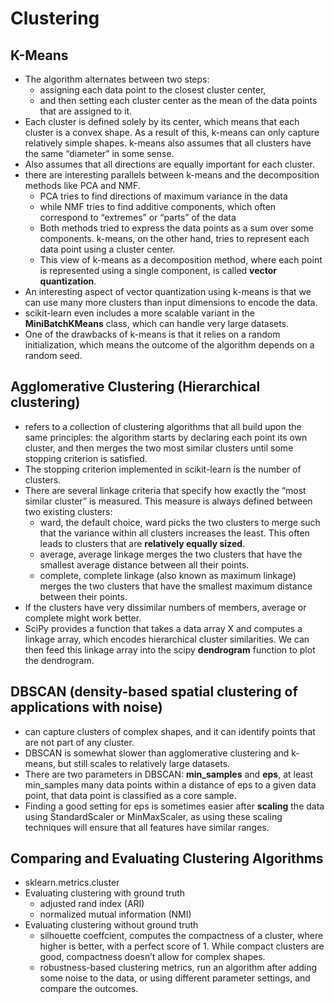 # Clustering

## K-Means
- The algorithm alternates between two steps: 
    + assigning each data point to the closest cluster center, 
    + and then setting each cluster center as the mean of the data points that are assigned to it.
- Each cluster is defined solely by its center, which means that each cluster is a convex shape. As a result of this, k-means can only capture relatively simple shapes. k-means also assumes that all clusters have the same “diameter” in some sense.
- Also assumes that all directions are equally important for each cluster.
- there are interesting parallels between k-means and the decomposition methods like PCA and NMF.
    + PCA tries to find directions of maximum variance in the data
    + while NMF tries to find additive components, which often correspond to “extremes” or “parts” of the data
    + Both methods tried to express the data points as a sum over some components. k-means, on the other hand, tries to represent each data point using a cluster center.
    + This view of k-means as a decomposition method, where each point is represented using a single component, is called __vector quantization__.
- An interesting aspect of vector quantization using k-means is that we can use many more clusters than input dimensions to encode the data.
- scikit-learn even includes a more scalable variant in the __MiniBatchKMeans__ class, which can handle very large datasets.
- One of the drawbacks of k-means is that it relies on a random initialization, which means the outcome of the algorithm depends on a random seed.

## Agglomerative Clustering (Hierarchical clustering)
- refers to a collection of clustering algorithms that all build upon the same principles: the algorithm starts by declaring each point its own cluster, and then merges the two most similar clusters until some stopping criterion is satisfied.
- The stopping criterion implemented in scikit-learn is the number of clusters.
- There are several linkage criteria that specify how exactly the “most similar cluster” is measured. This measure is always defined between two existing clusters:
    + ward, the default choice, ward picks the two clusters to merge such that the variance within all clusters increases the least. This often leads to clusters that are __relatively equally sized__.
    + average, average linkage merges the two clusters that have the smallest average distance between all their points.
    + complete, complete linkage (also known as maximum linkage) merges the two clusters that have the smallest maximum distance between their points.
- If the clusters have very dissimilar numbers of members, average or complete might work better.
- SciPy provides a function that takes a data array X and computes a linkage array, which encodes hierarchical cluster similarities. We can then feed this linkage array into the scipy __dendrogram__ function to plot the dendrogram.

## DBSCAN (density-based spatial clustering of applications with noise)
- can capture clusters of complex shapes, and it can identify points that are not part of any cluster.
- DBSCAN is somewhat slower than agglomerative clustering and k-means, but still scales to relatively large datasets.
- There are two parameters in DBSCAN: __min_samples__ and __eps__, at least min_samples many data points within a distance of eps to a given data point, that data point is classified as a core sample.
- Finding a good setting for eps is sometimes easier after __scaling__ the data using StandardScaler or MinMaxScaler, as using these scaling techniques will ensure that all features have similar ranges.

## Comparing and Evaluating Clustering Algorithms
- sklearn.metrics.cluster
- Evaluating clustering with ground truth
    + adjusted rand index (ARI)
    + normalized mutual information (NMI)
- Evaluating clustering without ground truth
    + silhouette coeffcient, computes the compactness of a cluster, where higher is better, with a perfect score of 1. While compact clusters are good, compactness doesn’t allow for complex shapes.
    + robustness-based clustering metrics, run an algorithm after adding some noise to the data, or using different parameter settings, and compare the outcomes.
